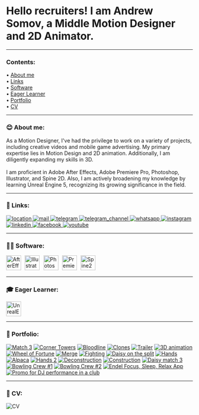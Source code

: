 # Hello recruiters! I am Andrew Somov, a Middle Motion Designer and 2D Animator.

---

### Contents:
<p>&#x2022; <a href="#-about-me">About me</a>
<br />&#x2022; <a href="#-links">Links</a>
<br />&#x2022; <a href="#-software">Software</a>
<br />&#x2022; <a href="#-eager-learner">Eager Learner</a>
<br />&#x2022; <a href="#-portfolio">Portfolio</a>
<br />&#x2022; <a href="#-cv">CV</a></p>

---

### 😊 About me:

As a Motion Designer, I've had the privilege to work on a variety of projects, including creative videos and mobile game advertising. My primary expertise lies in Motion Design and 2D animation. Additionally, I am diligently expanding my skills in 3D. <br /><br />I am proficient in Adobe After Effects, Adobe Premiere Pro, Photoshop, Illustrator, and Spine 2D. Also, I am actively broadening my knowledge by learning Unreal Engine 5, recognizing its growing significance in the field.


---

### 🤝 Links:

<a href="https://www.google.com/maps/place/41.639427,%2041.628303/@41.639427,41.628303">
  <img src="https://thesomov.com/images/point.webp" alt="location" />
</a>
<a href="mailto:motion.designer@thesomov.com">
  <img src="https://thesomov.com/images/email.webp" alt="mail" />
</a>
<a href="https://t.me/thesomov">
  <img src="https://thesomov.com/images/telegram.webp" alt="telegram" />
</a>
<a href="https://t.me/thesomov_channel">
  <img src="https://thesomov.com/images/telegram_plus.webp" alt="telegram_channel" />
</a>
<a href="https://wa.me/995511147883">
  <img src="https://thesomov.com/images/whatsapp.webp" alt="whatsapp" />
</a>
<a href="https://www.instagram.com/thesomov.video/">
  <img src="https://thesomov.com/images/instagram.webp" alt="instagram" />
</a>
<a href="https://www.linkedin.com/in/andrew-somov/">
  <img src="https://thesomov.com/images/linkedin.webp" alt="linkedin" />
</a>
<a href="https://www.facebook.com/thesomov">
  <img src="https://thesomov.com/images/facebook.webp" alt="facebook" />
</a>
<a href="https://www.youtube.com/@thesomov">
  <img src="https://thesomov.com/images/youtube.webp" alt="youtube" />
</a>

---

### 👨‍💻 Software:

<a href="https://www.adobe.com/products/aftereffects.html"><img src="https://i123.fastpic.org/big/2024/0212/5c/56fc7fc85bd65fa2d302b6767cbe645c.png" width="40" height="40" alt="AfterEffects" /></a>⠀<a href="https://www.adobe.com/products/illustrator.html"><img src="https://i123.fastpic.org/big/2024/0212/f0/73177b67e1a95de3c3ba94f53fc0f0f0.png" width="40" height="40" alt="Illustrator" /></a>⠀<a href="https://www.adobe.com/products/photoshop.html"><img src="https://i123.fastpic.org/big/2024/0212/20/3adb4f2d1d0e178fbb1493f717280d20.png" width="40" height="40" alt="Photoshop" /></a>⠀<a href="https://www.adobe.com/products/premiere.html"><img src="https://i123.fastpic.org/big/2024/0212/1b/35ff5f3817f24c56078beb390e55cd1b.png" width="40" height="40" alt="PremierePro" /></a>⠀<a href="https://esotericsoftware.com/"><img src="https://i123.fastpic.org/big/2024/0212/f9/9d3bd999a96fc0796af00f056a30b0f9.png" width="40" height="40" alt="Spine2D" /></a>


---

### 🎓 Eager Learner:
<a href="https://www.unrealengine.com/en-US"><img src="https://i123.fastpic.org/big/2024/0212/7c/aea52e38092830c745095ca21339d17c.png" width="40" height="40" alt="UnrealEngine" /></a>

---

### 💼 Portfolio:

[![Match 3](https://thesomov.com/images/thumbs/Match%203.webp)](https://youtu.be/ay-AtQLMpvo "Match 3")
[![Corner Towers](https://thesomov.com/images/thumbs/Corner%20Towers.webp)](https://youtu.be/2WUajUQkWiA "Corner Towers")
[![Bloodline](https://thesomov.com/images/thumbs/Bloodline.webp)](https://youtu.be/WJjGnfpONxg "Bloodline")
[![Clones](https://thesomov.com/images/thumbs/Clones.webp)](https://youtu.be/skTfyHF4Er8 "Clones")
[![Trailer](https://thesomov.com/images/thumbs/Clones.webp)](https://youtu.be/r4Sjhsnp15o "Trailer")
[![3D animation](https://thesomov.com/images/thumbs/3d%20animation.webp)](https://youtu.be/biKGZTnyjSs "3D animation")
[![Wheel of Fortune](https://thesomov.com/images/thumbs/Wheel%20of%20Fortune.webp)](https://youtu.be/_DYcJW5NS2A "Wheel of Fortune")
[![Merge](https://thesomov.com/images/thumbs/Merge.webp)](https://youtu.be/uiUTVDNpzCE "Merge")
[![Fighting](https://thesomov.com/images/thumbs/Fighting.webp)](https://youtu.be/SJm63-7RaC4 "Fighting")
[![Daisy on the split](https://thesomov.com/images/thumbs/Daisy%20on%20the%20split.webp)](https://youtu.be/4PouzDkoX-U "Daisy on the split")
[![Hands](https://thesomov.com/images/thumbs/Hands.webp)](https://youtu.be/0_rXgeDBha4 "Hands")
[![Alpaca](https://thesomov.com/images/thumbs/Alpaca.webp)](https://youtu.be/QMftMcUcRZo "Alpaca")
[![Hands 2](https://thesomov.com/images/thumbs/Hands%202.webp)](https://youtu.be/rRDlM0RIsyQ "Hands 2")
[![Deconstruction](https://thesomov.com/images/thumbs/Deconstruction.webp)](https://youtu.be/YpW2012_VsM "Deconstruction")
[![Construction](https://thesomov.com/images/thumbs/Construction.webp)](https://youtu.be/Xq2jSq194p0 "Construction")
[![Daisy match 3](https://thesomov.com/images/thumbs/Daisy%20match%203.webp)](https://youtu.be/t-cOBVSqVOU "Daisy match 3")
[![Bowling Crew #1](https://thesomov.com/images/thumbs/BowlingCrew1.webp)](https://youtu.be/Mz5we9EB8x4 "Bowling Crew #1")
[![Bowling Crew #2](https://thesomov.com/images/thumbs/BowlingCrew2.webp)](https://youtu.be/wt1idiICEjI "Bowling Crew #2")
[![Endel Focus, Sleep, Relax App](https://thesomov.com/images/thumbs/Endel%20Focus,%20Sleep,%20Relax%20App.webp)](https://youtu.be/zhDHqAe-bak "Endel Focus, Sleep, Relax App")
[![Promo for DJ performance in a club](https://thesomov.com/images/thumbs/Promo%20for%20DJ%20performance%20in%20a%20club.webp)](https://youtu.be/514iu4GWyHw "Promo for DJ performance in a club")

---

### 👔 CV:

<img src="https://thesomov.com/Andrew_Somov_Motion_designer_resume-en.png" alt="CV" />
